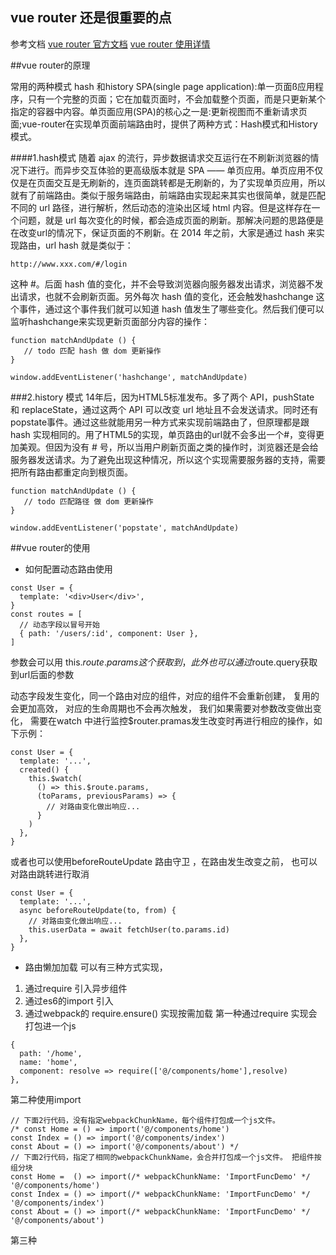 ## vue router  还是很重要的点
参考文档
[vue router 官方文档](https://router.vuejs.org/)
[vue router 使用详情](https://www.jianshu.com/p/5dff6811252d)

##vue router的原理

常用的两种模式 hash 和history
SPA(single page application):单一页面ß应用程序，只有一个完整的页面；它在加载页面时，不会加载整个页面，而是只更新某个指定的容器中内容。单页面应用(SPA)的核心之一是:更新视图而不重新请求页面;vue-router在实现单页面前端路由时，提供了两种方式：Hash模式和History模式。

####1.hash模式
随着 ajax 的流行，异步数据请求交互运行在不刷新浏览器的情况下进行。而异步交互体验的更高级版本就是 SPA —— 单页应用。单页应用不仅仅是在页面交互是无刷新的，连页面跳转都是无刷新的，为了实现单页应用，所以就有了前端路由。类似于服务端路由，前端路由实现起来其实也很简单，就是匹配不同的 url 路径，进行解析，然后动态的渲染出区域 html 内容。但是这样存在一个问题，就是 url 每次变化的时候，都会造成页面的刷新。那解决问题的思路便是在改变url的情况下，保证页面的不刷新。在 2014 年之前，大家是通过 hash 来实现路由，url hash 就是类似于：
````
http://www.xxx.com/#/login
````
这种 #。后面 hash 值的变化，并不会导致浏览器向服务器发出请求，浏览器不发出请求，也就不会刷新页面。另外每次 hash 值的变化，还会触发hashchange 这个事件，通过这个事件我们就可以知道 hash 值发生了哪些变化。然后我们便可以监听hashchange来实现更新页面部分内容的操作：
````
function matchAndUpdate () {
   // todo 匹配 hash 做 dom 更新操作
}

window.addEventListener('hashchange', matchAndUpdate)
````

###2.history 模式
14年后，因为HTML5标准发布。多了两个 API，pushState 和 replaceState，通过这两个 API 可以改变 url 地址且不会发送请求。同时还有popstate事件。通过这些就能用另一种方式来实现前端路由了，但原理都是跟 hash 实现相同的。用了HTML5的实现，单页路由的url就不会多出一个#，变得更加美观。但因为没有 # 号，所以当用户刷新页面之类的操作时，浏览器还是会给服务器发送请求。为了避免出现这种情况，所以这个实现需要服务器的支持，需要把所有路由都重定向到根页面。
````
function matchAndUpdate () {
   // todo 匹配路径 做 dom 更新操作
}

window.addEventListener('popstate', matchAndUpdate) 
````


##vue router的使用

- 如何配置动态路由使用 
````
const User = {
  template: '<div>User</div>',
}
const routes = [
  // 动态字段以冒号开始
  { path: '/users/:id', component: User },
]
````
参数会可以用 this.$route.params 这个获取到，此外也可以通过$route.query获取到url后面的参数

动态字段发生变化，同一个路由对应的组件，对应的组件不会重新创建， 复用的会更加高效， 对应的生命周期也不会再次触发， 我们如果需要对参数改变做出变化， 需要在watch 中进行监控$router.pramas发生改变时再进行相应的操作，如下示例：
```
const User = {
  template: '...',
  created() {
    this.$watch(
      () => this.$route.params,
      (toParams, previousParams) => {
        // 对路由变化做出响应...
      }
    )
  },
}
```
或者也可以使用beforeRouteUpdate 路由守卫 ，在路由发生改变之前， 也可以对路由跳转进行取消
```
const User = {
  template: '...',
  async beforeRouteUpdate(to, from) {
    // 对路由变化做出响应...
    this.userData = await fetchUser(to.params.id)
  },
}
```

-  路由懒加加载
可以有三种方式实现，
1. 通过require 引入异步组件 
2. 通过es6的import 引入
3. 通过webpack的 require.ensure() 实现按需加载
第一种通过require 实现会打包进一个js
```
{
  path: '/home',
  name: 'home',
  component: resolve => require(['@/components/home'],resolve)
},

```
第二种使用import
```
// 下面2行代码，没有指定webpackChunkName，每个组件打包成一个js文件。
/* const Home = () => import('@/components/home')
const Index = () => import('@/components/index')
const About = () => import('@/components/about') */
// 下面2行代码，指定了相同的webpackChunkName，会合并打包成一个js文件。 把组件按组分块
const Home =  () => import(/* webpackChunkName: 'ImportFuncDemo' */ '@/components/home')
const Index = () => import(/* webpackChunkName: 'ImportFuncDemo' */ '@/components/index')
const About = () => import(/* webpackChunkName: 'ImportFuncDemo' */ '@/components/about')
```
第三种


